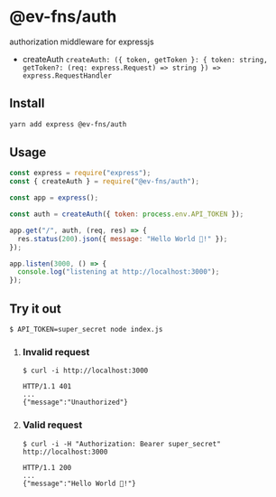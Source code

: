 # @ev-fns/auth

authorization middleware for expressjs

- createAuth `createAuth: ({ token, getToken }: { token: string, getToken?: (req: express.Request) => string }) => express.RequestHandler`

## Install

```sh
yarn add express @ev-fns/auth
```

## Usage

```js
const express = require("express");
const { createAuth } = require("@ev-fns/auth");

const app = express();

const auth = createAuth({ token: process.env.API_TOKEN });

app.get("/", auth, (req, res) => {
  res.status(200).json({ message: "Hello World 👋!" });
});

app.listen(3000, () => {
  console.log("listening at http://localhost:3000");
});
```

## Try it out

```shell
$ API_TOKEN=super_secret node index.js
```

1. ### Invalid request

   ```shell
   $ curl -i http://localhost:3000
   ```

   ```shell
   HTTP/1.1 401
   ...
   {"message":"Unauthorized"}
   ```

2. ### Valid request

   ```shell
   $ curl -i -H "Authorization: Bearer super_secret" http://localhost:3000
   ```

   ```shell
   HTTP/1.1 200
   ...
   {"message":"Hello World 👋!"}
   ```

